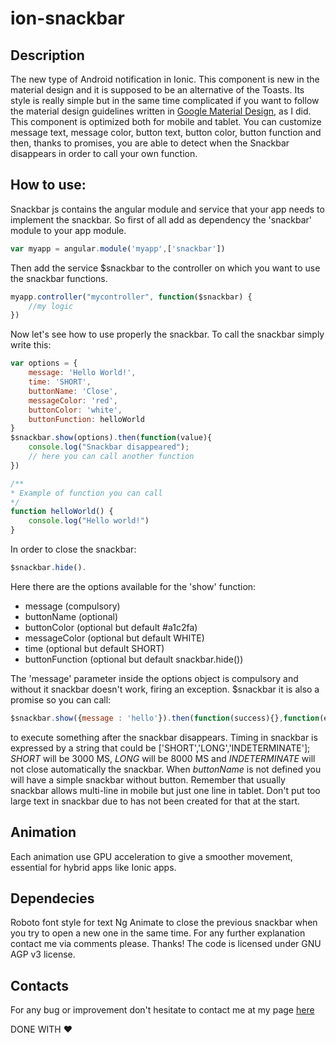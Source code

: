 # ion-snackbar
## Description
The new type of Android notification in Ionic.
This component is new in the material design and it is supposed to be an alternative of the Toasts.
Its style is really simple but in the same time complicated if you want to follow the material design guidelines written in [Google Material Design](https://material.google.com/components/snackbars-toasts.html),  as I did.
This component is optimized both for mobile and tablet. You can customize message text, message color, button text, button color, button function and then, thanks to promises, you are able to detect when the Snackbar disappears in order to call your own function.

## How to use:

Snackbar js contains the angular module and service that your app needs to implement the snackbar. So first of all add as dependency the 'snackbar' module to your app module.
```javascript
var myapp = angular.module('myapp',['snackbar'])
```
Then add the service $snackbar to the controller on which you want to use the snackbar functions.
```javascript
myapp.controller("mycontroller", function($snackbar) {
    //my logic
})
```
Now let's see how to use properly the snackbar. To call the snackbar simply write this:
```javascript
var options = {
    message: 'Hello World!',
    time: 'SHORT',
    buttonName: 'Close',
    messageColor: 'red',
    buttonColor: 'white',
    buttonFunction: helloWorld
}
$snackbar.show(options).then(function(value){
    console.log("Snackbar disappeared");
    // here you can call another function
})

/**
* Example of function you can call
*/
function helloWorld() {
    console.log("Hello world!")
}
```
In order to close the snackbar:
```javascript
$snackbar.hide().
```

Here there are the options available for the 'show' function:

- message (compulsory)
- buttonName (optional)
- buttonColor (optional but default #a1c2fa)
- messageColor (optional but default WHITE)
- time (optional but default SHORT)
- buttonFunction (optional but default snackbar.hide())

The 'message' parameter inside the options object is compulsory and without it snackbar doesn't work, firing an exception.
$snackbar it is also a promise so you can call:
```javascript
$snackbar.show({message : 'hello'}).then(function(success){},function(error){})
```

to execute something after the snackbar disappears. Timing in snackbar is expressed by a string that could be ['SHORT','LONG','INDETERMINATE'];
*SHORT* will be 3000 MS, *LONG* will be 8000 MS and *INDETERMINATE* will not close automatically the snackbar.
When *buttonName* is not defined you will have a simple snackbar without button. Remember that usually snackbar allows multi-line in mobile but just one line in tablet.
Don't put too large text in snackbar due to has not been created for that at the start.

## Animation

Each animation use GPU acceleration to give a smoother movement, essential for hybrid apps like Ionic apps.

## Dependecies

Roboto font style for text
Ng Animate to close the previous snackbar when you try to open a new one in the same time. For any further explanation contact me via comments please. Thanks!
The code is licensed under GNU AGP v3 license.

## Contacts

For any bug or improvement don't hesitate to contact me at my page [here](http://flaviocolonnaromano.altervista.org)

DONE WITH :heart:
